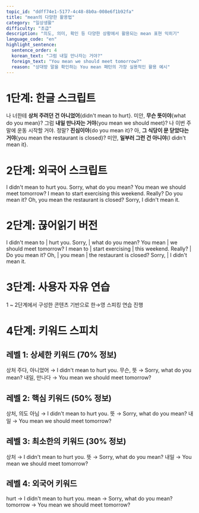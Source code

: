 ```yaml
---
topic_id: "ddff74e1-5177-4c48-8b0a-008e6f1b92fa"
title: "mean의 다양한 활용법"
category: "일상생활"
difficulty: "초급"
description: "의도, 의미, 확인 등 다양한 상황에서 활용되는 mean 표현 익히기"
language_code: "en"
highlight_sentence:
  sentence_order: 4
  korean_text: "그럼 내일 만나자는 거야?"
  foreign_text: "You mean we should meet tomorrow?"
  reason: "상대방 말을 확인하는 You mean 패턴의 가장 실용적인 활용 예시"
---
```


# 1단계: 한글 스크립트

나 너한테 **상처 주려던 건 아니었어**{didn't mean to hurt}.
미안, **무슨 뜻이야**{what do you mean}?
그럼 **내일 만나자는 거야**{you mean we should meet}?
나 이번 주말에 운동 시작할 거야.
정말? **진심이야**{do you mean it}?
아, **그 식당이 문 닫았다는 거야**{you mean the restaurant is closed}?
미안, **일부러 그런 건 아니야**{I didn't mean it}.

# 2단계: 외국어 스크립트

I didn't mean to hurt you.
Sorry, what do you mean?
You mean we should meet tomorrow?
I mean to start exercising this weekend.
Really? Do you mean it?
Oh, you mean the restaurant is closed?
Sorry, I didn't mean it.

# 2단계: 끊어읽기 버전

I didn't mean to | hurt you.
Sorry, | what do you mean?
You mean | we should meet tomorrow?
I mean to | start exercising | this weekend.
Really? | Do you mean it?
Oh, | you mean | the restaurant is closed?
Sorry, | I didn't mean it.

# 3단계: 사용자 자유 연습

1 ~ 2단계에서 구성한 콘텐츠 기반으로 한→영 스피킹 연습 진행

# 4단계: 키워드 스피치

## 레벨 1: 상세한 키워드 (70% 정보)

상처 주다, 아니었어 → I didn't mean to hurt you.
무슨, 뜻 → Sorry, what do you mean?
내일, 만나다 → You mean we should meet tomorrow?

## 레벨 2: 핵심 키워드 (50% 정보)

상처, 의도 아님 → I didn't mean to hurt you.
뜻 → Sorry, what do you mean?
내일 → You mean we should meet tomorrow?

## 레벨 3: 최소한의 키워드 (30% 정보)

상처 → I didn't mean to hurt you.
뜻 → Sorry, what do you mean?
내일 → You mean we should meet tomorrow?

## 레벨 4: 외국어 키워드

hurt → I didn't mean to hurt you.
mean → Sorry, what do you mean?
tomorrow → You mean we should meet tomorrow?
